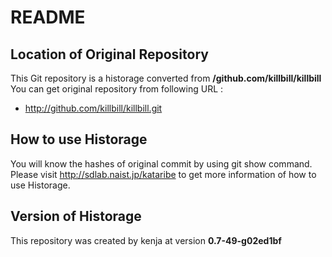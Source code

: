# README
## Location of Original Repository
This Git repository is a historage converted from **/github.com/killbill/killbill**  
You can get original repository from following URL :

- http://github.com/killbill/killbill.git

## How to use Historage
You will know the hashes of original commit by using git show command.  
Please visit <http://sdlab.naist.jp/kataribe> to get more information of how to use Historage.

## Version of Historage
This repository was created by kenja at version **0.7-49-g02ed1bf**
